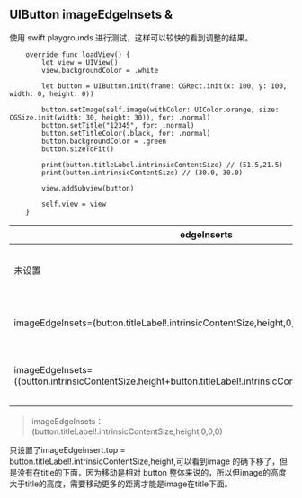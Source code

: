 ## UIButton imageEdgeInsets & 

使用 swift playgrounds 进行测试，这样可以较快的看到调整的结果。



```
    override func loadView() {
        let view = UIView()
        view.backgroundColor = .white

        let button = UIButton.init(frame: CGRect.init(x: 100, y: 100, width: 0, height: 0))
        
        button.setImage(self.image(withColor: UIColor.orange, size: CGSize.init(width: 30, height: 30)), for: .normal)
        button.setTitle("12345", for: .normal)
        button.setTitleColor(.black, for: .normal)
        button.backgroundColor = .green
        button.sizeToFit()
        
        print(button.titleLabel.intrinsicContentSize) // (51.5,21.5)
        print(button.intrinsicContentSize) // (30.0, 30.0)
   
        view.addSubview(button)
        
        self.view = view
    }
```



| edgeInserts                                                  | 效果图                                                       |
| ------------------------------------------------------------ | ------------------------------------------------------------ |
| 未设置                                                       | ![屏幕快照2019-06-24上午9.37.49.png](https://i.loli.net/2019/06/24/5d102981e06d399765.png) |
| imageEdgeInsets=(button.titleLabel!.intrinsicContentSize,height,0,0,0) | ![屏幕快照2019-06-24上午9.40.25.png](https://i.loli.net/2019/06/24/5d102a12a167736806.png) |
| imageEdgeInsets=((button.intrinsicContentSize.height+button.titleLabel!.intrinsicContentSize.height)/2,0,0,0) | ![屏幕快照2019-06-24上午9.48.44.png](https://i.loli.net/2019/06/24/5d102c0ed753e99089.png) |
|                                                              |                                                              |



> imageEdgeInsets：(button.titleLabel!.intrinsicContentSize,height,0,0,0)

只设置了imageEdgeInsert.top = button.titleLabel!.intrinsicContentSize,height,可以看到image 的确下移了，但是没有在title的下面，因为移动是相对 button 整体来说的，所以但image的高度大于title的高度，需要移动更多的距离才能是image在title下面。



